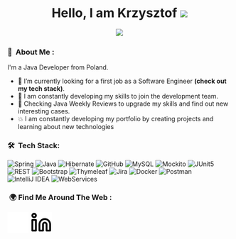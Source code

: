 <h1 align="center">Hello, I am Krzysztof <img src="https://media.giphy.com/media/hvRJCLFzcasrR4ia7z/giphy.gif" width="40"></h1>
<p align="center"><img src="https://cdn.dribbble.com/users/1292677/screenshots/6139167/media/fcf7fd0c619bb87706533079240915f3.gif" width="250"/></p>


### 👷 &nbsp;About Me :
I'm a Java Developer from Poland.
- 🔭  I’m currently looking for a first job as a Software Engineer **(check out my tech stack)**.
- 👀  I am constantly developing my skills to join the development team.
- 🥷  Checking Java Weekly ﻿Reviews to upgrade my skills and find out new interesting cases.
- 💥  I am constantly developing my portfolio by creating projects and learning about new technologies

### 🛠 &nbsp;Tech Stack:

![Spring](https://img.shields.io/badge/spring-%236DB33F.svg?style=for-the-badge&logo=spring&logoColor=white)
![Java](https://img.shields.io/badge/java-%23ED8B00.svg?style=for-the-badge&logo=java&logoColor=white)
![Hibernate](https://img.shields.io/badge/Hibernate-59666C?style=for-the-badge&logo=Hibernate&logoColor=white)
![GitHub](https://img.shields.io/badge/github-%23121011.svg?style=for-the-badge&logo=github&logoColor=white)
![MySQL](https://img.shields.io/badge/mysql-%2300f.svg?style=for-the-badge&logo=mysql&logoColor=white)
![Mockito](https://img.shields.io/badge/Mockito-%236DB33F.svg?style=for-the-badge&logo=spring&logoColor=%236DB33F)
![JUnit5](https://img.shields.io/badge/JUnit5-%2300f.svg?style=for-the-badge&logo=mysql&logoColor=%2300f)
![REST](https://img.shields.io/badge/REST-000000.svg?style=for-the-badge&logo=intellij-idea&logoColor=black)
![Bootstrap](https://img.shields.io/badge/bootstrap-%238511FA.svg?style=for-the-badge&logo=bootstrap&logoColor=white)
![Thymeleaf](https://img.shields.io/badge/Thymeleaf-%23005C0F.svg?style=for-the-badge&logo=Thymeleaf&logoColor=white)
![Jira](https://img.shields.io/badge/jira-%230A0FFF.svg?style=for-the-badge&logo=jira&logoColor=white)
![Docker](https://img.shields.io/badge/docker-%230db7ed.svg?style=for-the-badge&logo=docker&logoColor=white)
![Postman](https://img.shields.io/badge/Postman-FF6C37?style=for-the-badge&logo=postman&logoColor=white)
![IntelliJ IDEA](https://img.shields.io/badge/IntelliJIDEA-000000.svg?style=for-the-badge&logo=intellij-idea&logoColor=white)
![WebServices](https://img.shields.io/badge/WebServices-000000.svg?style=for-the-badge&logo=intellij-idea&logoColor=black)
### &nbsp;🌍 Find Me Around The Web :
[![website](https://github.com/codeSTACKr/codeSTACKr/blob/master/img/linkedin-dark.svg)](https://www.linkedin.com/in/krzysztof-bledzki/#gh-dark-mode-only)
[![website](https://github.com/codeSTACKr/codeSTACKr/blob/master/img/linkedin-light.svg)](https://www.linkedin.com/in/krzysztof-bledzki/#gh-light-mode-only)
### &nbsp;
<div align="center">
<!-- <a href="https://git.io/streak-stats">
  <img  height="180em" src="https://github-readme-stats.vercel.app/api/top-langs/?username=kbledzki&layout=compact&theme=nord&hide_border=true&langs_count=8"/>
</a>
[![GitHub Streak](https://streak-stats.demolab.com/?user=kbledzki)](https://git.io/streak-stats) -->


